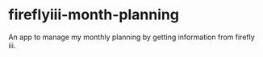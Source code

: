 # fireflyiii-month-planning
An app to manage my monthly planning by getting information from firefly iii.
